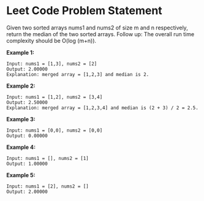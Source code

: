 # Leet Code Problem Statement

Given two sorted arrays nums1 and nums2 of size m and n respectively, return the median of the two sorted arrays.
Follow up: The overall run time complexity should be O(log (m+n)).
 
**Example 1:**
 
```
Input: nums1 = [1,3], nums2 = [2]
Output: 2.00000
Explanation: merged array = [1,2,3] and median is 2.
```
 
**Example 2:**
 
```
Input: nums1 = [1,2], nums2 = [3,4]
Output: 2.50000
Explanation: merged array = [1,2,3,4] and median is (2 + 3) / 2 = 2.5.
```
 
**Example 3:**
 
```
Input: nums1 = [0,0], nums2 = [0,0]
Output: 0.00000
```
 
**Example 4:**
 
```
Input: nums1 = [], nums2 = [1]
Output: 1.00000
```
 
**Example 5:**
 
```
Input: nums1 = [2], nums2 = []
Output: 2.00000

